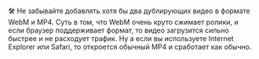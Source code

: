 🛠 Не забывайте добавлять хотя бы два дублирующих видео в формате WebM и MP4. Суть в том, что WebM очень круто сжимает ролики, и если браузер поддерживает формат, то видео загрузится сильно быстрее и не расходует трафик. Ну а если вы используете Internet Explorer или Safari, то откроется обычный MP4 и сработает как обычно.
